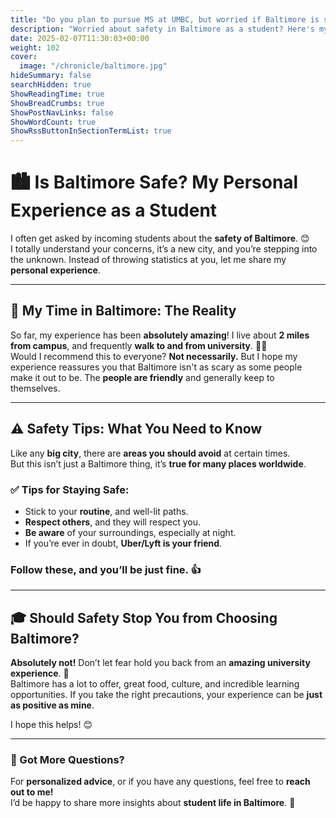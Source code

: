```yaml
---
title: "Do you plan to pursue MS at UMBC, but worried if Baltimore is safe or not? 🎓🔐"
description: "Worried about safety in Baltimore as a student? Here's my personal take on living, studying, and thriving in the city."
date: 2025-02-07T11:30:03+00:00
weight: 102
cover:
  image: "/chronicle/baltimore.jpg"
hideSummary: false
searchHidden: true
ShowReadingTime: true
ShowBreadCrumbs: true
ShowPostNavLinks: false
ShowWordCount: true
ShowRssButtonInSectionTermList: true
---
```


# 🏙️ Is Baltimore Safe? My Personal Experience as a Student

I often get asked by incoming students about the **safety of Baltimore**. 😊  
I totally understand your concerns, it’s a new city, and you’re stepping into the unknown. Instead of throwing statistics at you, let me share my **personal experience**.  

---

## 🌟 My Time in Baltimore: The Reality  
So far, my experience has been **absolutely amazing**! I live about **2 miles from campus**, and frequently **walk to and from university**. 🚶‍♂️   
Would I recommend this to everyone? **Not necessarily.** But I hope my experience reassures you that Baltimore isn't as scary as some people make it out to be. The **people are friendly** and generally keep to themselves.  

---

## ⚠️ Safety Tips: What You Need to Know  
Like any **big city**, there are **areas you should avoid** at certain times.  
But this isn’t just a Baltimore thing, it’s **true for many places worldwide**.   

### ✅ Tips for Staying Safe:
- Stick to your **routine**, and well-lit paths.
- **Respect others**, and they will respect you.
- **Be aware** of your surroundings, especially at night.
- If you’re ever in doubt, **Uber/Lyft is your friend**.  

### Follow these, and you’ll be just fine. 👍  

---

## 🎓 Should Safety Stop You from Choosing Baltimore?  
**Absolutely not!** Don’t let fear hold you back from an **amazing university experience**. 🏫  
Baltimore has a lot to offer, great food, culture, and incredible learning opportunities. If you take the right precautions, your experience can be **just as positive as mine**.  

I hope this helps! 😊  

---

### 💬 Got More Questions?  
For **personalized advice**, or if you have any questions, feel free to **reach out to me!**  
I’d be happy to share more insights about **student life in Baltimore**. 🚀  